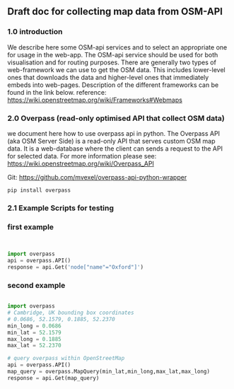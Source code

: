 ## Draft doc for collecting map data from OSM-API

### 1.0 introduction
We describe here some OSM-api services and to select an appropriate one for usage in the web-app.
The OSM-api service should be used for both visualisation and for routing purposes.
There are generally two types of web-framework we can use to get the OSM data. This includes
lower-level ones that downloads the data and higher-level ones that immediately embeds
into web-pages. Description of the different frameworks can be found in the link below.
reference: https://wiki.openstreetmap.org/wiki/Frameworks#Webmaps


### 2.0 Overpass (read-only optimised API that collect OSM data)
we document here how to use overpass api in python. The Overpass API (aka OSM Server Side) is a read-only API that serves custom OSM map data. It is a web-database where the client can sends a request to the API for selected data. For more information please see: https://wiki.openstreetmap.org/wiki/Overpass_API

Git: https://github.com/mvexel/overpass-api-python-wrapper

```
pip install overpass
```

### 2.1 Example Scripts for testing

### first example

 ```python


 import overpass
 api = overpass.API()
 response = api.Get('node["name"="Oxford"]')

 ```

### second example

 ```python

 import overpass
 # Cambridge, UK bounding box coordinates
 # 0.0686, 52.1579, 0.1885, 52.2370
 min_long = 0.0686
 min_lat = 52.1579
 max_long = 0.1885
 max_lat = 52.2370

 # query overpass within OpenStreetMap
 api = overpass.API()
 map_query = overpass.MapQuery(min_lat,min_long,max_lat,max_long)
 response = api.Get(map_query)

 ```
